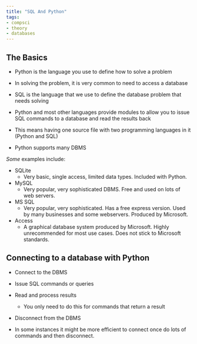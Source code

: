 ```yaml
---
title: "SQL And Python"
tags:
- compsci
- theory
- databases
---
```


## The Basics

- Python is the language you use to define how to solve a problem
- In solving the problem, it is very common to need to access a database
- SQL is the language that we use to define the database problem that needs solving
- Python and most other languages provide modules to allow you to issue SQL commands to a database and read the results back
- This means having one source file with two programming languages in it (Python and SQL)

- Python supports many DBMS

*Some* examples include:

- SQLite
	- Very basic, single access, limited data types. Included with Python.
- MySQL
	- Very popular, very sophisticated DBMS. Free and used on lots of web servers.
- MS SQL
	- Very popular, very sophisticated. Has a free express version. Used by many businesses and some webservers. Produced by Microsoft.
- Access
	- A graphical database system produced by Microsoft. Highly unrecommended for most use cases.  Does not stick to Microsoft standards.


## Connecting to a database with Python

- Connect to the DBMS
- Issue SQL commands or queries
- Read and process results
	- You only need to do this for commands that return a result
- Disconnect from the DBMS

- In some instances it might be more efficient to connect once do lots of commands and then disconnect.





‎‎